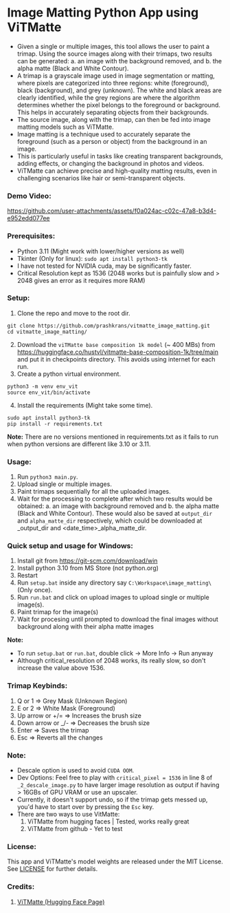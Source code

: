 # Image Matting Python App using ViTMatte
- Given a single or multiple images, this tool allows the user to paint a trimap. Using the source images along with their trimaps, two results can be generated:
a. an image with the background removed, and
b. the alpha matte (Black and White Contour).
- A trimap is a grayscale image used in image segmentation or matting, where pixels are categorized into three regions: white (foreground), black (background), and grey (unknown). The white and black areas are clearly identified, while the grey regions are where the algorithm determines whether the pixel belongs to the foreground or background. This helps in accurately separating objects from their backgrounds.
- The source image, along with the trimap, can then be fed into image matting models such as ViTMatte.
- Image matting is a technique used to accurately separate the foreground (such as a person or object) from the background in an image.
- This is particularly useful in tasks like creating transparent backgrounds, adding effects, or changing the background in photos and videos.
- ViTMatte can achieve precise and high-quality matting results, even in challenging scenarios like hair or semi-transparent objects.

### Demo Video:
https://github.com/user-attachments/assets/f0a024ac-c02c-47a8-b3d4-e952edd077ee

### Prerequisites:
- Python 3.11 (Might work with lower/higher versions as well)
- Tkinter (Only for linux): `sudo apt install python3-tk`
- I have not tested for NVIDIA cuda, may be significantly faster.
- Critical Resolution kept as 1536 (2048 works but is painfully slow and > 2048 gives an error as it requires more RAM)

### Setup:
1. Clone the repo and move to the root dir.
```commandline
git clone https://github.com/prashkrans/vitmatte_image_matting.git
cd vitmatte_image_matting/
```
2. Download the `viTMatte base composition 1k model` (~ 400 MBs) from https://huggingface.co/hustvl/vitmatte-base-composition-1k/tree/main and put it in checkpoints directory. This avoids using internet for each run.   
3. Create a python virtual environment.
```commandline
python3 -m venv env_vit
source env_vit/bin/activate
```
4. Install the requirements (Might take some time).   
```
sudo apt install python3-tk
pip install -r requirements.txt
```
**Note:** There are no versions mentioned in requirements.txt as it fails to run when python versions are different like 3.10 or 3.11. 

### Usage:
1. Run `python3 main.py`.
2. Upload single or multiple images.
3. Paint trimaps sequentially for all the uploaded images.
4. Wait for the processing to complete after which two results would be obtained: a. an image with background removed and b. the alpha matte (Black and White Contour). These would also be saved at `output_dir` and `alpha_matte_dir` respectively, which could be downloaded at <date-time>_output_dir and <date_time>_alpha_matte_dir.

### Quick setup and usage for Windows:
1. Install git from https://git-scm.com/download/win
2. Install python 3.10 from MS Store (not python.org)
3. Restart 
4. Run `setup.bat` inside any directory say `C:\Workspace\image_matting\` (Only once). 
5. Run `run.bat` and click on upload images to upload single or multiple image(s).
6. Paint trimap for the image(s)
7. Wait for procesing until prompted to download the final images without background along with their alpha matte images

**Note:**
- To run `setup.bat` or `run.bat`, double click -> More Info -> Run anyway
- Although critical_resolution of 2048 works, its really slow, so don't increase the value above 1536.

### Trimap Keybinds:
1. Q or 1 => Grey Mask (Unknown Region)
2. E or 2 => White Mask (Foreground)
3. Up arrow or +/= => Increases the brush size
4. Down arrow or _/- => Decreases the brush size
5. Enter => Saves the trimap
6. Esc => Reverts all the changes

### Note:
- Descale option is used to avoid `CUDA OOM`.
- Dev Options: Feel free to play with `critical_pixel = 1536` in line 8 of `_2_descale_image.py` to have larger image resolution as output if having > 16GBs of GPU VRAM or use an upscaler.
- Currently, it doesn't support undo, so if the trimap gets messed up, you'd have to start over by pressing the `Esc` key.
- There are two ways to use VitMatte:
  1. ViTMatte from hugging faces | Tested, works really great 
  2. ViTMatte from github - Yet to test


### License:
This app and ViTMatte's model weights are released under the MIT License. See [LICENSE](LICENSE) for further details.

### Credits:
1. [ViTMatte (Hugging Face Page)](https://huggingface.co/docs/transformers/en/model_doc/vitmatte)


